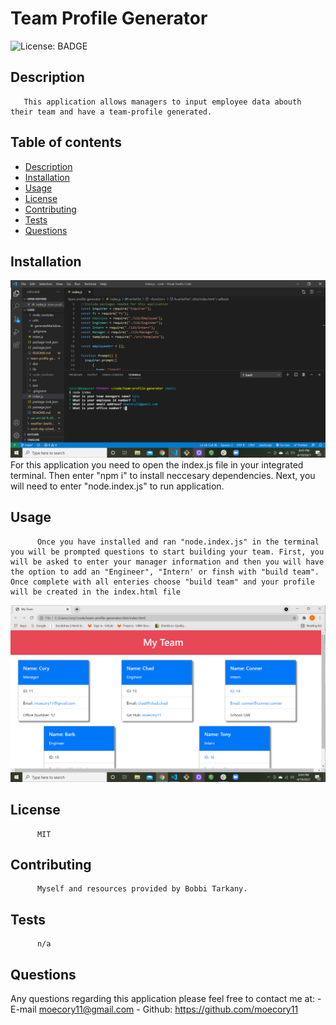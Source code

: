 
  # Team Profile Generator
  ![License: BADGE](https://img.shields.io/badge/license-MIT-brightgreen)
  ## Description 
       This application allows managers to input employee data abouth their team and have a team-profile generated.
  ## Table of contents
  * [Description](#description)
  * [Installation](#installation)
  * [Usage](#usage)
  * [License](#license)
  * [Contributing](#contributing)
  * [Tests](#tests)
  * [Questions](#questions)
  ## Installation
  ![alt text](images/screenshot.1.png)
          For this application you need to open the index.js file in your integrated terminal. Then enter "npm i" to install neccesary dependencies. Next, you will need to enter "node.index.js" to run application.
  ## Usage 
          Once you have installed and ran "node.index.js" in the terminal you will be prompted questions to start building your team. First, you will be asked to enter your manager information and then you will have the option to add an "Engineer", "Intern' or finsh with "build team". Once complete with all enteries choose "build team" and your profile will be created in the index.html file
![alt text](images/screenshot.2.png)
  ## License
          MIT
  ## Contributing
          Myself and resources provided by Bobbi Tarkany.
  ## Tests
          n/a
  ## Questions
   Any questions regarding this application please feel free to contact me at: 
      - E-mail moecory11@gmail.com
      - Github:
      <https://github.com/moecory11>
      